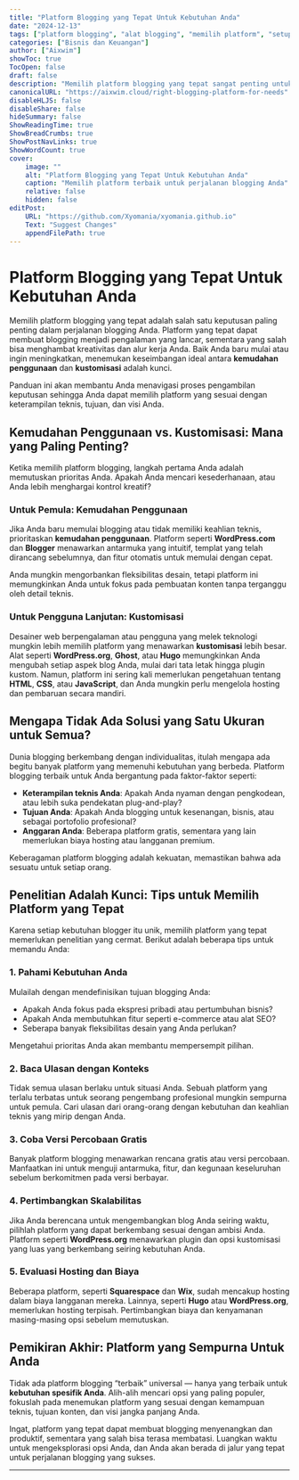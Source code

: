 ```yaml
---
title: "Platform Blogging yang Tepat Untuk Kebutuhan Anda"
date: "2024-12-13"
tags: ["platform blogging", "alat blogging", "memilih platform", "setup blog"]
categories: ["Bisnis dan Keuangan"]
author: ["Aixwim"]
showToc: true
TocOpen: false
draft: false
description: "Memilih platform blogging yang tepat sangat penting untuk kesuksesan Anda sebagai blogger. Panduan ini membantu Anda menavigasi keputusan antara kemudahan penggunaan dan kustomisasi."
canonicalURL: "https://aixwim.cloud/right-blogging-platform-for-needs"
disableHLJS: false
disableShare: false
hideSummary: false
ShowReadingTime: true
ShowBreadCrumbs: true
ShowPostNavLinks: true
ShowWordCount: true
cover:
    image: ""
    alt: "Platform Blogging yang Tepat Untuk Kebutuhan Anda"
    caption: "Memilih platform terbaik untuk perjalanan blogging Anda"
    relative: false
    hidden: false
editPost:
    URL: "https://github.com/Xyomania/xyomania.github.io"
    Text: "Suggest Changes"
    appendFilePath: true
---
```


# Platform Blogging yang Tepat Untuk Kebutuhan Anda

Memilih platform blogging yang tepat adalah salah satu keputusan paling penting dalam perjalanan blogging Anda. Platform yang tepat dapat membuat blogging menjadi pengalaman yang lancar, sementara yang salah bisa menghambat kreativitas dan alur kerja Anda. Baik Anda baru mulai atau ingin meningkatkan, menemukan keseimbangan ideal antara **kemudahan penggunaan** dan **kustomisasi** adalah kunci.

Panduan ini akan membantu Anda menavigasi proses pengambilan keputusan sehingga Anda dapat memilih platform yang sesuai dengan keterampilan teknis, tujuan, dan visi Anda.

## Kemudahan Penggunaan vs. Kustomisasi: Mana yang Paling Penting?

Ketika memilih platform blogging, langkah pertama Anda adalah memutuskan prioritas Anda. Apakah Anda mencari kesederhanaan, atau Anda lebih menghargai kontrol kreatif?

### Untuk Pemula: Kemudahan Penggunaan

Jika Anda baru memulai blogging atau tidak memiliki keahlian teknis, prioritaskan **kemudahan penggunaan**. Platform seperti **WordPress.com** dan **Blogger** menawarkan antarmuka yang intuitif, templat yang telah dirancang sebelumnya, dan fitur otomatis untuk memulai dengan cepat.

Anda mungkin mengorbankan fleksibilitas desain, tetapi platform ini memungkinkan Anda untuk fokus pada pembuatan konten tanpa terganggu oleh detail teknis.

### Untuk Pengguna Lanjutan: Kustomisasi

Desainer web berpengalaman atau pengguna yang melek teknologi mungkin lebih memilih platform yang menawarkan **kustomisasi** lebih besar. Alat seperti **WordPress.org**, **Ghost**, atau **Hugo** memungkinkan Anda mengubah setiap aspek blog Anda, mulai dari tata letak hingga plugin kustom. Namun, platform ini sering kali memerlukan pengetahuan tentang **HTML**, **CSS**, atau **JavaScript**, dan Anda mungkin perlu mengelola hosting dan pembaruan secara mandiri.

## Mengapa Tidak Ada Solusi yang Satu Ukuran untuk Semua?

Dunia blogging berkembang dengan individualitas, itulah mengapa ada begitu banyak platform yang memenuhi kebutuhan yang berbeda. Platform blogging terbaik untuk Anda bergantung pada faktor-faktor seperti:

- **Keterampilan teknis Anda**: Apakah Anda nyaman dengan pengkodean, atau lebih suka pendekatan plug-and-play?
- **Tujuan Anda**: Apakah Anda blogging untuk kesenangan, bisnis, atau sebagai portofolio profesional?
- **Anggaran Anda**: Beberapa platform gratis, sementara yang lain memerlukan biaya hosting atau langganan premium.

Keberagaman platform blogging adalah kekuatan, memastikan bahwa ada sesuatu untuk setiap orang.

## Penelitian Adalah Kunci: Tips untuk Memilih Platform yang Tepat

Karena setiap kebutuhan blogger itu unik, memilih platform yang tepat memerlukan penelitian yang cermat. Berikut adalah beberapa tips untuk memandu Anda:

### 1. **Pahami Kebutuhan Anda**

Mulailah dengan mendefinisikan tujuan blogging Anda:
- Apakah Anda fokus pada ekspresi pribadi atau pertumbuhan bisnis?  
- Apakah Anda membutuhkan fitur seperti e-commerce atau alat SEO?  
- Seberapa banyak fleksibilitas desain yang Anda perlukan?  

Mengetahui prioritas Anda akan membantu mempersempit pilihan.

### 2. **Baca Ulasan dengan Konteks**

Tidak semua ulasan berlaku untuk situasi Anda. Sebuah platform yang terlalu terbatas untuk seorang pengembang profesional mungkin sempurna untuk pemula. Cari ulasan dari orang-orang dengan kebutuhan dan keahlian teknis yang mirip dengan Anda.

### 3. **Coba Versi Percobaan Gratis**

Banyak platform blogging menawarkan rencana gratis atau versi percobaan. Manfaatkan ini untuk menguji antarmuka, fitur, dan kegunaan keseluruhan sebelum berkomitmen pada versi berbayar.

### 4. **Pertimbangkan Skalabilitas**

Jika Anda berencana untuk mengembangkan blog Anda seiring waktu, pilihlah platform yang dapat berkembang sesuai dengan ambisi Anda. Platform seperti **WordPress.org** menawarkan plugin dan opsi kustomisasi yang luas yang berkembang seiring kebutuhan Anda.

### 5. **Evaluasi Hosting dan Biaya**

Beberapa platform, seperti **Squarespace** dan **Wix**, sudah mencakup hosting dalam biaya langganan mereka. Lainnya, seperti **Hugo** atau **WordPress.org**, memerlukan hosting terpisah. Pertimbangkan biaya dan kenyamanan masing-masing opsi sebelum memutuskan.

## Pemikiran Akhir: Platform yang Sempurna Untuk Anda

Tidak ada platform blogging “terbaik” universal — hanya yang terbaik untuk **kebutuhan spesifik Anda**. Alih-alih mencari opsi yang paling populer, fokuslah pada menemukan platform yang sesuai dengan kemampuan teknis, tujuan konten, dan visi jangka panjang Anda.

Ingat, platform yang tepat dapat membuat blogging menyenangkan dan produktif, sementara yang salah bisa terasa membatasi. Luangkan waktu untuk mengeksplorasi opsi Anda, dan Anda akan berada di jalur yang tepat untuk perjalanan blogging yang sukses.

---
